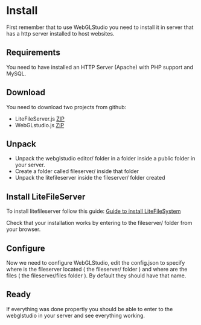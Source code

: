 # Install

First remember that to use WebGLStudio you need to install it in server that has a http server installed to host websites.

## Requirements

You need to have installed an HTTP Server (Apache) with PHP support and MySQL.

## Download
You need to download two projects from github:
- LiteFileServer.js [ZIP](https://github.com/jagenjo/litefilesystem.js/archive/master.zip)
- WebGLstudio.js [ZIP](https://github.com/jagenjo/webglstudio.js/archive/master.zip)

## Unpack

- Unpack the webglstudio editor/ folder in a folder inside a public folder in your server.
- Create a folder called fileserver/ inside that folder
- Unpack the litefileserver inside the fileserver/ folder created

## Install LiteFileServer

To install litefileserver follow this guide: [Guide to install LiteFileSystem](https://github.com/jagenjo/litefilesystem.js/blob/master/INSTALL.md)

Check that your installation works by entering to the fileserver/ folder from your browser.

## Configure 

Now we need to configure WebGLStudio, edit the config.json to specify where is the fileserver located ( the fileserver/ folder ) and where are the files ( the fileserver/files folder ).
By default they should have that name.

## Ready

If everything was done propertly you should be able to enter to the webglstudio in your server and see everything working.


